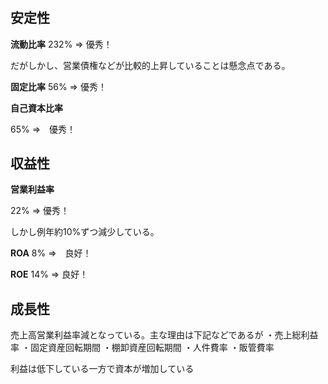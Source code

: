 #

## 安定性

**流動比率**
232% => 優秀！

だがしかし、営業債権などが比較的上昇していることは懸念点である。

**固定比率**
56% => 優秀！

**自己資本比率**

65% =>　優秀！


## 収益性

**営業利益率**

22% => 優秀！

しかし例年約10%ずつ減少している。


**ROA**
8% =>　良好！

**ROE**
14% => 良好！


## 成長性

売上高営業利益率減となっている。主な理由は下記などであるが
・売上総利益率
・固定資産回転期間
・棚卸資産回転期間
・人件費率
・販管費率

利益は低下している一方で資本が増加している
